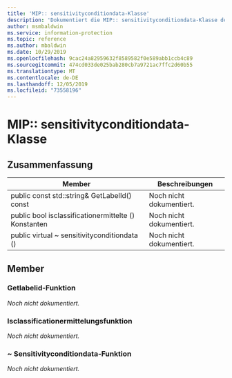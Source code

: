 ```yaml
---
title: 'MIP:: sensitivityconditiondata-Klasse'
description: 'Dokumentiert die MIP:: sensitivityconditiondata-Klasse des MIP-SDKs (Microsoft Information Protection).'
author: msmbaldwin
ms.service: information-protection
ms.topic: reference
ms.author: mbaldwin
ms.date: 10/29/2019
ms.openlocfilehash: 9cac24a82959632f8589582f0e589abb1ccb4c89
ms.sourcegitcommit: 474cd033de025bab280cb7a9721ac7ffc2d60b55
ms.translationtype: MT
ms.contentlocale: de-DE
ms.lasthandoff: 12/05/2019
ms.locfileid: "73558196"
---
```

# <a name="class-mipsensitivityconditiondata"></a>MIP:: sensitivityconditiondata-Klasse 
  
## <a name="summary"></a>Zusammenfassung
 Member                        | Beschreibungen                                
--------------------------------|---------------------------------------------
public const std::string& GetLabelId() const  | Noch nicht dokumentiert.
public bool isclassificationermittelte () Konstanten  | Noch nicht dokumentiert.
public virtual ~ sensitivityconditiondata ()  | Noch nicht dokumentiert.
  
## <a name="members"></a>Member
  
### <a name="getlabelid-function"></a>Getlabelid-Funktion
_Noch nicht dokumentiert._

  
### <a name="isclassificationdiscovered-function"></a>Isclassificationermittelungsfunktion
_Noch nicht dokumentiert._

  
### <a name="sensitivityconditiondata-function"></a>~ Sensitivityconditiondata-Funktion
_Noch nicht dokumentiert._
